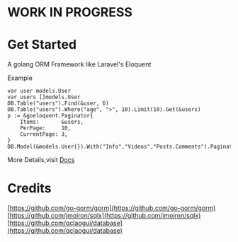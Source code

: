 # WORK IN PROGRESS
# Get Started
A golang ORM Framework like Laravel's Eloquent

Example

```golang
var user models.User
var users []models.User
DB.Table("users").Find(&user, 6)
DB.Table("users").Where("age", ">", 10).Limit(10).Get(&users)
p := &goeloquent.Paginator{
    Items:       &users,
    PerPage:     10,
    CurrentPage: 3,
}
DB.Model(&models.User{}).With("Info","Videos","Posts.Comments").Paginate(p,6)
```
More Details,visit [Docs](https://glitterlip.github.io/go-eloquent-docs/)
# Credits
[https://github.com/go-gorm/gorm](https://github.com/go-gorm/gorm)  
[https://github.com/jmoiron/sqlx](https://github.com/jmoiron/sqlx)  
[https://github.com/qclaogui/database](https://github.com/qclaogui/database)        
